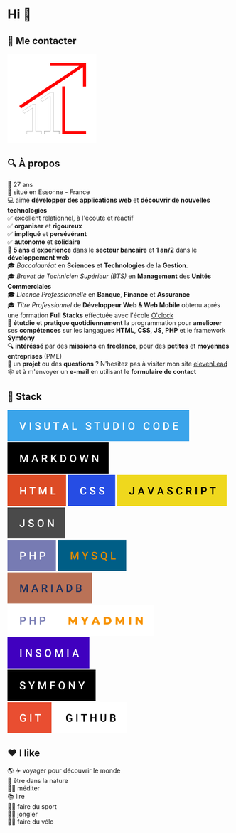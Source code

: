 # **Hi** :wave:

## 💬 **Me contacter**
[![logo de elevenlead.com](images/el-logo.svg)](https://elevenlead.com/contact)



## :mag: **À propos**

:calendar: 27 ans  
:round_pushpin: situé en Essonne - France       
💻 aime **développer des applications web** et **découvrir de nouvelles technologies**   
:white_check_mark: excellent relationnel, à l'ecoute et réactif  
:white_check_mark: **organiser** et **rigoureux**  
:white_check_mark: **impliqué** et **persévérant**  
:white_check_mark: **autonome** et **solidaire**  
:bank: **5 ans** d'**expérience** dans le **secteur bancaire** et **1 an/2** dans le **développement web**  
:mortar_board: _Baccalauréat_ en **Sciences** et **Technologies** de la **Gestion**.   
:mortar_board: _Brevet de Technicien Supérieur (BTS)_ en **Management** des **Unités Commerciales**   
:mortar_board: _Licence Professionnelle_ en **Banque**, **Finance** et **Assurance**    
:mortar_board: _Titre Professionnel_ de **Développeur Web & Web Mobile** obtenu aprés une formation **Full Stacks** effectuée avec l'école [O'clock](https://oclock.io/)  
:seedling: **étutdie** et **pratique quotidiennement** la programmation pour **ameliorer** ses **compétences** sur les langagues **HTML**, **CSS**, **JS**, **PHP** et le framework **Symfony**    
🔍 **intéréssé** par des **missions** en **freelance**, pour des **petites** et **moyennes entreprises** (PME)      
:e-mail: un **projet** ou des **questions** ? N'hesitez pas à visiter mon site [elevenLead](https://elevenlead.com) :spider_web: et à m'envoyer un **e-mail** en utilisant le **formulaire de contact**   

## :toolbox: **Stack**
![](images/visual-studio-code.svg)      
![](images/markdown.svg)                 
![](images/html.svg) ![](images/css.svg) ![](images/javascript.svg) ![](images/json.svg)     
![](images/php.svg) ![](images/mysql.svg)       
![](images/mariadb.svg) ![](images/php-myadmin.svg) ![](images/insomia.svg)             
![](images/symfony.svg)   
![](images/git.svg) ![](images/github.svg)       

## :hearts: **I like**

:earth_americas: :airplane: voyager pour découvrir le monde  
:deciduous_tree: être dans la nature  
:lotus_position_man: méditer  
:books: lire  
:man_cartwheeling: faire du sport  
:man_juggling: jongler   
:biking_man: faire du vélo  
